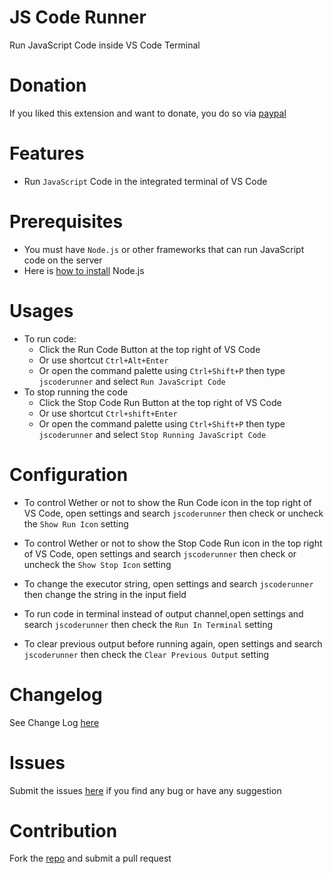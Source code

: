 # JS Code Runner 
Run JavaScript Code inside VS Code Terminal

# Donation
If you liked this extension and want to donate, you do so via [paypal](https://github.com/Floro-Raphaell/JS-Code-Runner/blob/HEAD/paypal.me/flororaphaell5464)

# Features
- Run `JavaScript` Code in the integrated terminal of VS Code

# Prerequisites
- You must have `Node.js` or other frameworks that can run JavaScript code on the server
- Here is [how to install](https://nodejs.dev/en/learn/how-to-install-nodejs/) Node.js

# Usages
- To run code:
  - Click the Run Code Button at the top right of VS Code
  - Or use shortcut `Ctrl+Alt+Enter`
  - Or open the command palette using `Ctrl+Shift+P` then type `jscoderunner` and select `Run JavaScript Code`
- To stop running the code
  - Click the Stop Code Run Button at the top right of VS Code
  - Or use shortcut `Ctrl+shift+Enter`
  - Or open the command palette using `Ctrl+Shift+P` then type `jscoderunner` and select `Stop Running JavaScript Code`

# Configuration

- To control Wether or not to show the Run Code icon in the top right of VS Code, open settings and search `jscoderunner` then check or uncheck the `Show Run Icon` setting

- To control Wether or not to show the Stop Code Run icon in the top right of VS Code, open settings and search `jscoderunner` then check or uncheck the `Show Stop Icon` setting

- To change the executor string, open settings and search `jscoderunner` then change the string in the input field

- To run code in terminal instead of output channel,open settings and search `jscoderunner` then check the `Run In Terminal` setting

- To clear previous output before running again, open settings and search `jscoderunner` then check the `Clear Previous Output` setting

# Changelog
See Change Log [here](https://github.com/Floro-Raphaell/JS-Code-Runner/blob/HEAD/CHANGELOG.md)

# Issues
Submit the issues [here](https://github.com/Floro-Raphaell/JS-Code-Runner/issues) if you find any bug or have any suggestion

# Contribution
Fork the [repo](https://github.com/Floro-Raphaell/JS-Code-Runner.git) and submit a pull request
